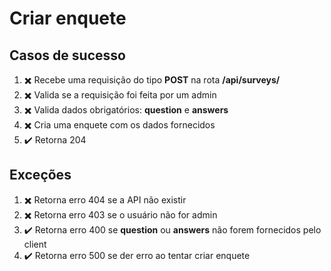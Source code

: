 # Criar enquete

## Casos de sucesso
1. :heavy_multiplication_x: Recebe uma requisição do tipo **POST** na rota **/api/surveys/**
1. :heavy_multiplication_x: Valida se a requisição foi feita por um admin 
1. :heavy_multiplication_x: Valida dados obrigatórios: **question** e **answers**
1. :heavy_multiplication_x: Cria uma enquete com os dados fornecidos 
1. :heavy_check_mark: Retorna 204 

## Exceções 
1. :heavy_multiplication_x: Retorna erro 404 se a API não existir
1. :heavy_multiplication_x: Retorna erro 403 se o usuário não for admin
1. :heavy_check_mark: Retorna erro 400 se **question** ou **answers** não forem fornecidos pelo client
1. :heavy_check_mark: Retorna erro 500 se der erro ao tentar criar enquete